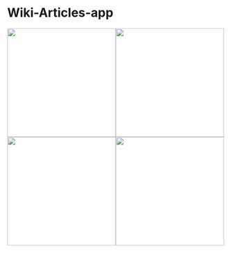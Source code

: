 # Wiki-Articles-app

<img src="https://user-images.githubusercontent.com/57033670/173361125-5020bec4-82ea-4231-bbdd-0328a9d1c20b.jpeg"  width="250"/><img src="https://user-images.githubusercontent.com/57033670/173361125-5020bec4-82ea-4231-bbdd-0328a9d1c20b.jpeg" width="250"/>
<img src="https://user-images.githubusercontent.com/57033670/173361169-635c28ba-144a-42da-816a-339cc51ab183.jpeg"  width="250"/><img src="https://user-images.githubusercontent.com/57033670/173361169-635c28ba-144a-42da-816a-339cc51ab183.jpeg" width="250"/> 
